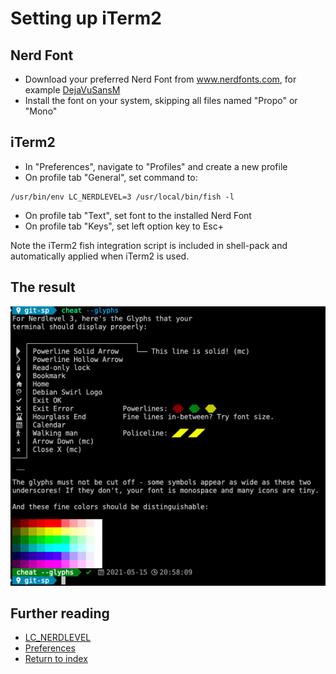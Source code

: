# Setting up iTerm2

## Nerd Font
* Download your preferred Nerd Font from www.nerdfonts.com, for example [DejaVuSansM](https://github.com/ryanoasis/nerd-fonts/releases/download/v3.0.2/DejaVuSansMono.zip)
* Install the font on your system, skipping all files named "Propo" or "Mono"

## iTerm2

 * In "Preferences", navigate to "Profiles" and create a new profile
 * On profile tab "General", set command to:
```
/usr/bin/env LC_NERDLEVEL=3 /usr/local/bin/fish -l
```
 * On profile tab "Text", set font to the installed Nerd Font
 * On profile tab "Keys", set left option key to Esc+
 
 Note the iTerm2 fish integration script is included in shell-pack and automatically applied when iTerm2 is used.

## The result
![setup iterm2 complete](images/setup-iterm2-complete.png)
 
## Further reading
 * [LC_NERDLEVEL](introducing-nerdlevel.md)
 * [Preferences](preferences.md)
 * [Return to index](index.md)
